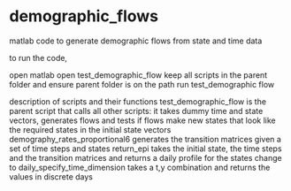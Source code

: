 # demographic_flows
matlab code to generate demographic flows from state and time data

to run the code, 

open matlab
open test_demographic_flow
keep all scripts in the parent folder and ensure parent folder is on the path
run test_demographic flow

description of scripts and their functions
test_demographic_flow is the parent script that calls all other scripts: it takes dummy time and state vectors, generates flows and tests if flows make new states that look like the required states in the initial state vectors
demography_rates_proportional6 generates the transition matrices given a set of time steps and states
return_epi takes the initial state, the time steps and the transition matrices and returns a daily profile for the states
change to daily_specify_time_dimension takes a t,y combination and returns the values in discrete days

